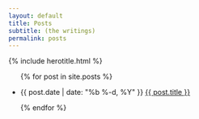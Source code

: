```yaml
---
layout: default
title: Posts
subtitle: (the writings)
permalink: posts
---
```

{% include herotitle.html %}

<div class="one-column-body-wrapper">
  <ul>
  {% for post in site.posts %}
    <li>
      <p>{{ post.date | date: "%b %-d, %Y" }} <a href="{{ post.url }}">{{ post.title }}</a></p>
    </li>
  {% endfor %}
</ul>
</div>
